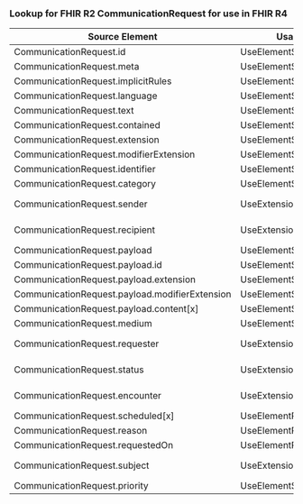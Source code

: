 ### Lookup for FHIR R2 CommunicationRequest for use in FHIR R4

| Source Element | Usage | Target |
| -------------- | ----- | ------ |
| CommunicationRequest.id | UseElementSameName | CommunicationRequest.id |
| CommunicationRequest.meta | UseElementSameName | CommunicationRequest.meta |
| CommunicationRequest.implicitRules | UseElementSameName | CommunicationRequest.implicitRules |
| CommunicationRequest.language | UseElementSameName | CommunicationRequest.language |
| CommunicationRequest.text | UseElementSameName | CommunicationRequest.text |
| CommunicationRequest.contained | UseElementSameName | CommunicationRequest.contained |
| CommunicationRequest.extension | UseElementSameName | CommunicationRequest.extension |
| CommunicationRequest.modifierExtension | UseElementSameName | CommunicationRequest.modifierExtension |
| CommunicationRequest.identifier | UseElementSameName | CommunicationRequest.identifier |
| CommunicationRequest.category | UseElementSameName | CommunicationRequest.category |
| CommunicationRequest.sender | UseExtension | http://hl7.org/fhir/1.0/StructureDefinition/extension-CommunicationRequest.sender |
| CommunicationRequest.recipient | UseExtension | http://hl7.org/fhir/1.0/StructureDefinition/extension-CommunicationRequest.recipient |
| CommunicationRequest.payload | UseElementSameName | CommunicationRequest.payload |
| CommunicationRequest.payload.id | UseElementSameName | CommunicationRequest.payload.id |
| CommunicationRequest.payload.extension | UseElementSameName | CommunicationRequest.payload.extension |
| CommunicationRequest.payload.modifierExtension | UseElementSameName | CommunicationRequest.payload.modifierExtension |
| CommunicationRequest.payload.content[x] | UseElementSameName | CommunicationRequest.payload.content[x] |
| CommunicationRequest.medium | UseElementSameName | CommunicationRequest.medium |
| CommunicationRequest.requester | UseExtension | http://hl7.org/fhir/1.0/StructureDefinition/extension-CommunicationRequest.requester |
| CommunicationRequest.status | UseExtension | http://hl7.org/fhir/1.0/StructureDefinition/extension-CommunicationRequest.status |
| CommunicationRequest.encounter | UseExtension | http://hl7.org/fhir/1.0/StructureDefinition/extension-CommunicationRequest.encounter |
| CommunicationRequest.scheduled[x] | UseElementRenamed | CommunicationRequest.occurrence[x] |
| CommunicationRequest.reason | UseElementRenamed | CommunicationRequest.reasonCode |
| CommunicationRequest.requestedOn | UseElementRenamed | CommunicationRequest.authoredOn |
| CommunicationRequest.subject | UseExtension | http://hl7.org/fhir/1.0/StructureDefinition/extension-CommunicationRequest.subject |
| CommunicationRequest.priority | UseElementSameName | CommunicationRequest.priority |
